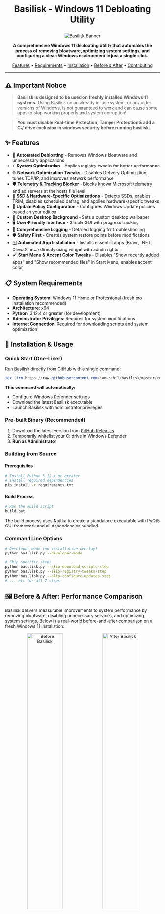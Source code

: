# <p align="center">Basilisk - Windows 11 Debloating Utility </p>

<p align="center">
  <img src="banner.png" alt="Basilisk Banner">
</p>

<p align="center">
  <strong>A comprehensive Windows 11 debloating utility that automates the process of removing bloatware, optimizing system settings, and configuring a clean Windows environment in just a single click.</strong>
</p>

<p align="center">
  <a href="#-features">Features</a> •
  <a href="#-system-requirements">Requirements</a> •
  <a href="#-installation--usage">Installation</a> •
  <a href="#before--after-performance-comparison">Before & After</a> •
  <a href="#-contributing">Contributing</a>
</p>

---

## ⚠️ Important Notice

> **Basilisk is designed to be used on freshly installed Windows 11 systems.** Using Basilisk on an already in-use system, or any older versions of Windows, is not guaranteed to work and can cause some apps to stop working properly and system corruption!

> **You must disable Real-time Protection, Tamper Protection & add a C:/ drive exclusion in windows security before running basilisk.**

## ✨ Features

- 🚀 **Automated Debloating** - Removes Windows bloatware and unnecessary applications
- ⚡ **System Optimization** - Applies registry tweaks for better performance
- 🌐 **Network Optimization Tweaks** - Disables Delivery Optimization, tunes TCP/IP, and improves network performance
- 🛡️ **Telemetry & Tracking Blocker** - Blocks known Microsoft telemetry and ad servers at the hosts file level
- 💾 **SSD & Hardware-Specific Optimizations** - Detects SSDs, enables TRIM, disables scheduled defrag, and applies hardware-specific tweaks
- 🔧 **Update Policy Configuration** - Configures Windows Update policies based on your edition
- 🎨 **Custom Desktop Background** - Sets a custom desktop wallpaper
- 🖥️ **User-Friendly Interface** - Simple GUI with progress tracking
- 📝 **Comprehensive Logging** - Detailed logging for troubleshooting
- 🛡️ **Safety First** - Creates system restore points before modifications
- 🪟 **Automated App Installation** - Installs essential apps (Brave, .NET, DirectX, etc.) directly using winget with admin rights
- 🖌️ **Start Menu & Accent Color Tweaks** - Disables "Show recently added apps" and "Show recommended files" in Start Menu, enables accent color

## 📋 System Requirements

- **Operating System**: Windows 11 Home or Professional (fresh pro installation recommended)
- **Architecture**: x64
- **Python**: 3.12.4 or greater (for development)
- **Administrator Privileges**: Required for system modifications
- **Internet Connection**: Required for downloading scripts and system optimization

## 🚀 Installation & Usage

### Quick Start (One-Liner)

Run Basilisk directly from GitHub with a single command:

```powershell
iex (irm https://raw.githubusercontent.com/iam-sahil/basilisk/master/run.ps1)
```

**This command will automatically:**
- Configure Windows Defender settings
- Download the latest Basilisk executable
- Launch Basilisk with administrator privileges

### Pre-built Binary (Recommended)

1. Download the latest version from [GitHub Releases](https://github.com/iam-sahil/basilisk/releases)
2. Temporarily whitelist your C: drive in Windows Defender
3. **Run as Administrator**

### Building from Source

#### Prerequisites
```bash
# Install Python 3.12.4 or greater
# Install required dependencies
pip install -r requirements.txt
```

#### Build Process
```bash
# Run the build script
build.bat
```

The build process uses Nuitka to create a standalone executable with PyQt5 GUI framework and all dependencies bundled.

### Command Line Options

```bash
# Developer mode (no installation overlay)
python basilisk.py --developer-mode

# Skip specific steps
python basilisk.py --skip-download-scripts-step
python basilisk.py --skip-registry-tweaks-step
python basilisk.py --skip-configure-updates-step
# ... etc for all 7 steps
```

## 🖼️ Before & After: Performance Comparison

Basilisk delivers measurable improvements to system performance by removing bloatware, disabling unnecessary services, and optimizing system settings. Below is a real-world before-and-after comparison on a fresh Windows 11 installation:

<p align="center">
  <img src="before.png" alt="Before Basilisk" width="48%">
  <img src="after.png" alt="After Basilisk" width="48%">
</p>
<p align="center">
  <b>Left: Before running Basilisk<br>Right: After running Basilisk</b>
</p>

**Test environment:**

- VirtualBox
- Windows 11 24H2 downloaded from microsoft.com
- 8GB RAM at 5200MT/s
- 2 cores assigned from an AMD 7600X
- 60GB HDD for install

### Performance Metrics

| Metric                | Before Basilisk     | After Basilisk      |
|-----------------------|---------------------|---------------------|
| Memory Usage (Idle)   | 3-4 GB              | 1.5-2.5 GB          |
| CPU Usage (Idle)      | 10-20%              | 0-5%                |
| Disk Space (System)   | 20-30 GB            | 15-20 GB            |
| Background Processes  | 120-150             | 70-75               |
| Telemetry/Tracking    | Enabled             | Disabled            |
| UWP Apps              | Pre-installed       | Removed             |
| Privacy Settings      | Default             | Hardened            |

**Note:** Actual results may vary depending on hardware, Windows build, and selected options. The above values are based on real-world tests with default Basilisk settings on a clean Windows 11 Pro VM.

## 📦 Automatically Installed Applications

Basilisk installs the following apps directly using winget (with admin rights):
- Brave Browser as we remove Microsoft Edge.
- Microsoft.DotNet.DesktopRuntime.8 [Windows Dependency]
- Microsoft.DotNet.DesktopRuntime.9 [Windows Dependency]
- Microsoft.VCRedist.2015+.x86 [Windows Dependency]
- Microsoft.VCRedist.2015+.x64 [Windows Dependency]
- Microsoft.EdgeWebView2Runtime [Windows Dependency]
- Microsoft.DirectX [Windows Dependency]

## 🏗️ Architecture Overview

Basilisk follows a modular 8-step debloating process:

1. **📥 Download Scripts** - Downloads PowerShell scripts from Github servers
2. **🦅 Execute Scripts** - Runs custom scripts for Edge removal and Office Online cleanup
3. **🔧 Execute External Scripts** - Runs ChrisTitusTech WinUtil and Raphi's Win11Debloat
4. **⚙️ Registry Tweaks** - Applies visual and performance registry modifications
5. **🚀 Advanced Optimizations** - Enables Ultimate Performance, disables telemetry, removes UWP apps
6. **🔄 Configure Updates** - Sets appropriate update policies for your Windows edition
7. **🎨 Apply Background** - Sets custom desktop wallpaper and cleans up temporary files

## 🛡️ Safety & Compatibility

### Safety Measures
- ✅ **Pre-installation Checks** - Validates system compatibility
- ✅ **Restore Point** - System restore point created before any changes
- ✅ **Error Handling** - Comprehensive error catching and user feedback
- ✅ **Logging** - Detailed logs for troubleshooting
- ✅ **Rollback Protection** - Safe registry modifications

### Compatibility
- **Windows 11 Home/Pro** - Primary target
- **Fresh Installations** - Recommended for best results
- **Administrator Rights** - Required for system modifications

## 📁 Project Structure

```
basilisk/
├── basilisk.py                 # Main application entry point
├── debloat_components/         # 7-step debloating process
├── ui_components/              # GUI components and styling
├── utilities/                  # Core utility functions
├── screens/                    # UI screens and overlays
├── scripts/                    # PowerShell scripts
├── configs/                    # Configuration files
├── media/                      # Assets (backgrounds, icons, fonts)
└── preinstall_components/      # Pre-installation checks
```

## 🔧 Technical Details

### PowerShell Scripts Used
- **ChrisTitusTech WinUtil** - Comprehensive Windows optimization
- **Raphi Win11Debloat** - Additional debloating and customization
- **Custom Scripts** - Edge removal and Office Online cleanup

### Advanced Optimizations
- **Network Tweaks**: Disables Windows Delivery Optimization, tunes TCP/IP stack, disables NetBIOS, and optimizes network adapter settings for better speed and lower background usage.
- **Telemetry & Tracking Blocker**: Updates the Windows hosts file to block a curated list of Microsoft telemetry and ad servers, reducing unwanted data collection.
- **SSD & Hardware-Specific Optimizations**: Detects SSDs, enables TRIM, disables scheduled defrag, disables Superfetch, and applies other hardware-specific performance tweaks.
- **Start Menu Tweaks**: Disables "Show recently added apps" and "Show recommended files" for a cleaner, more private Start Menu experience.
- **Accent Color Tweaks**: Enables accent color on Start, taskbar, title bars, and window borders, and sets the accent color to the darkest possible value (black) for a sleek look.

### Registry Modifications
- Taskbar alignment (left-aligned)
- Dark theme enforcement
- Game DVR disable
- Menu animation optimizations
- File extension visibility
- UI hover time adjustments
- Start Menu
- Accent Color

### System Optimization
- **Restore Point** - Basilisk creates a system restore point before any changes
- **Comprehensive Debloat** - Uses multiple tools for thorough optimization
- **UWP App Removal** - Directly removes pre-installed UWP apps
- **Temp File Cleanup** - Cleans up temporary files and system cache after completion

## 📝 Logging

Basilisk provides comprehensive logging for troubleshooting:
- **File Location**: `%TEMP%\basilisk\` directory
- **Log Levels**: DEBUG, INFO, WARNING, ERROR
- **Content**: Step-by-step execution details and error information

## 🤝 Contributing

We welcome contributions from the community! Here's how you can help:

### Development Setup
1. Clone the repository
2. Install dependencies: `pip install -r requirements.txt`
3. Run in development mode: `python basilisk.py --developer-mode`

### Code Structure
- **Modular Design** - Each component is self-contained
- **Error Handling** - Comprehensive exception management
- **Type Hints** - Python type annotations for better code quality
- **Documentation** - Inline comments and docstrings

### Core External Tools & Scripts
**The project would never have been possible without the extensive research and work done by these developers of windows optimization software which serves as the core of basilisk.**
- [Talon by Raven Development Team](https://github.com/ravendevteam/talon)
- [ChrisTitusTech](https://github.com/christitustech) - [CTT WinUtil](https://github.com/christitustech/winutil)
- [Raphire](https://github.com/Raphire) - [Win11Debloat](https://github.com/Raphire/Win11Debloat)
- [Massgrave Activation Script](https://github.com/massgravel/Microsoft-Activation-Scripts)

## 📄 License

**Anyone and everyone is free to use or modify the project as long as there is no monetary benefits from it.**

## ⚠️ Disclaimer

This tool modifies system settings and registry values. While designed to be safe, it's recommended to:
- Use on fresh Windows 11 installations
- Basilisk automatically creates a system restore point before use
- Test in a virtual environment first
- Understand that some modifications may affect system functionality

The developers are not responsible for any data loss or system issues that may occur from using this tool.

---

<p align="center">
  <strong>Made with ❤️ by iam-sahil</strong>
</p>
